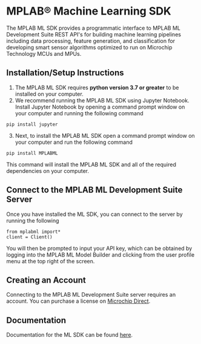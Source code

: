 # MPLAB® Machine Learning SDK
The MPLAB ML SDK provides a programmatic interface to MPLAB ML Development Suite REST API's for building machine learning pipelines including data processing, feature generation, and classification for developing smart sensor algorithms optimized to run on Microchip Technology MCUs and MPUs.

## Installation/Setup Instructions
1. The MPLAB ML SDK requires **python version 3.7 or greater** to be installed on your computer.
2. We recommend running the MPLAB ML SDK using Jupyter Notebook. Install Jupyter Notebook by opening a command prompt window on your computer and running the following command
```
pip install jupyter
```
3. Next, to install the MPLAB ML SDK open a command prompt window on your computer and run the following command
```
pip install MPLABML
```
This command will install the MPLAB ML SDK and all of the required dependencies on your computer.

## Connect to the MPLAB ML Development Suite Server
Once you have installed the ML SDK, you can connect to the server by running the following
```
from mplabml import*
client = Client()
```
You will then be prompted to input your API key, which can be obtained by logging into the MPLAB ML Model Builder and clicking from the user profile menu at the top right of the screen.

## Creating an Account
Connecting to the MPLAB ML Development Suite server requires an account. You can purchase a license on [Microchip Direct](https://www.microchipdirect.com/).

## Documentation
Documentation for the ML SDK can be found [here](https://onlinedocs.microchip.com/v2/keyword-lookup?keyword=MPLAB-ML-SDK-Documentation&redirect=true).
